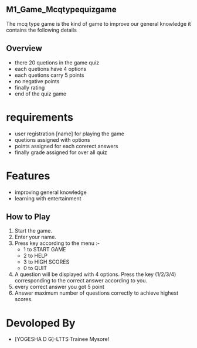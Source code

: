 ## M1_Game_Mcqtypequizgame
The mcq type game is the kind of game to improve our general knowledge
it contains the following details

## Overview
- there 20 quetions in the game quiz
- each quetions have 4 options
- each quetions carry 5 points
- no negative points
- finally rating
- end of the quiz game

# requirements
- user registration [name] for playing the game
- quetions assigned with options
- points assigned for each corerect answers
- finally grade assigned for over all quiz

# Features
- improving general knowledge
- learning with entertainment

## How to Play
1. Start the game.
2. Enter your name.
3. Press key according to the menu :-
    - 1 to START GAME
    - 2 to HELP
    - 3 to HIGH SCORES
    - 0 to QUIT
4. A question will be displayed with 4 options. Press the key (1/2/3/4) corresponding to the correct answer according to you.
5. every correct answer you got 5 point
6. Answer maximum number of questions correctly to achieve highest scores.


# Devoloped By
- [YOGESHA D G]-LTTS Trainee Mysore!

